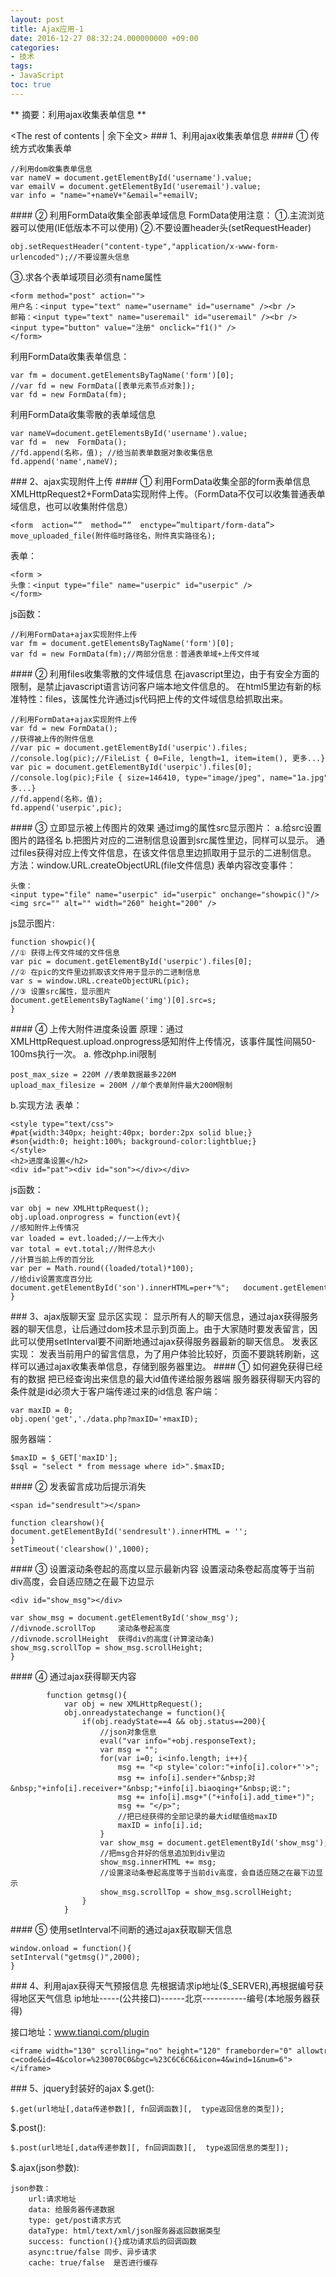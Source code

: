 ```yaml
---
layout: post
title: Ajax应用-1
date: 2016-12-27 08:32:24.000000000 +09:00
categories:
- 技术
tags:
- JavaScript
toc: true
---
```

**
摘要：利用ajax收集表单信息
**
<!-- more -->
<The rest of contents | 余下全文>
### 1、利用ajax收集表单信息
#### ① 传统方式收集表单
```
//利用dom收集表单信息
var nameV = document.getElementById('username').value;
var emailV = document.getElementById('useremail').value;
var info = "name="+nameV+"&email="+emailV;
```
#### ② 利用FormData收集全部表单域信息
FormData使用注意：
①.主流浏览器可以使用(IE低版本不可以使用)
②.不要设置header头(setRequestHeader)
```
obj.setRequestHeader("content-type","application/x-www-form-urlencoded");//不要设置头信息
```
③.求各个表单域项目必须有name属性
```
<form method="post" action="">
用户名：<input type="text" name="username" id="username" /><br />
邮箱：<input type="text" name="useremail" id="useremail" /><br />
<input type="button" value="注册" onclick="f1()" />
</form>
```
利用FormData收集表单信息：
```
var fm = document.getElementsByTagName('form')[0];
//var fd = new FormData([表单元素节点对象]);
var fd = new FormData(fm);
```
利用FormData收集零散的表单域信息
```
var nameV=document.getElementsById('username').value;
var fd =  new  FormData();
//fd.append(名称，值); //给当前表单数据对象收集信息
fd.append('name',nameV);
```
### 2、ajax实现附件上传
#### ① 利用FormData收集全部的form表单信息
XMLHttpRequest2+FormData实现附件上传。（FormData不仅可以收集普通表单域信息，也可以收集附件信息）
```
<form  action=””  method=””  enctype=”multipart/form-data”>
move_uploaded_file(附件临时路径名，附件真实路径名);
```
表单：
```
<form >
头像：<input type="file" name="userpic" id="userpic" />
</form>
```
js函数：
```
//利用FormData+ajax实现附件上传
var fm = document.getElementsByTagName('form')[0];
var fd = new FormData(fm);//两部分信息：普通表单域+上传文件域
```
#### ② 利用files收集零散的文件域信息
在javascript里边，由于有安全方面的限制，是禁止javascript语言访问客户端本地文件信息的。
在html5里边有新的标准特性：files，该属性允许通过js代码把上传的文件域信息给抓取出来。
```
//利用FormData+ajax实现附件上传
var fd = new FormData();
//获得被上传的附件信息
//var pic = document.getElementById('userpic').files;
//console.log(pic);//FileList { 0=File, length=1, item=item(), 更多...}
var pic = document.getElementById('userpic').files[0];
//console.log(pic);File { size=146410, type="image/jpeg", name="1a.jpg", 更多...}
//fd.append(名称，值);
fd.append('userpic',pic);
```
#### ③ 立即显示被上传图片的效果
通过img的属性src显示图片：
a.给src设置图片的路径名
b.把图片对应的二进制信息设置到src属性里边，同样可以显示。
通过files获得对应上传文件信息，在该文件信息里边抓取用于显示的二进制信息。
方法：window.URL.createObjectURL(file文件信息)
表单内容改变事件：
```
头像：<input type="file" name="userpic" id="userpic" onchange="showpic()"/>
<img src="" alt="" width="260" height="200" />
```
js显示图片:
```
function showpic(){
//① 获得上传文件域的文件信息
var pic = document.getElementById('userpic').files[0];
//② 在pic的文件里边抓取该文件用于显示的二进制信息
var s = window.URL.createObjectURL(pic);
//③ 设置src属性，显示图片
document.getElementsByTagName('img')[0].src=s;
}

```

#### ④ 上传大附件进度条设置
原理：通过XMLHttpRequest.upload.onprogress感知附件上传情况，该事件属性间隔50-100ms执行一次。
a. 修改php.ini限制
```
post_max_size = 220M //表单数据最多220M
upload_max_filesize = 200M //单个表单附件最大200M限制
```
b.实现方法
表单：
```
<style type="text/css">
#pat{width:340px; height:40px; border:2px solid blue;}
#son{width:0; height:100%; background-color:lightblue;}
</style>
<h2>进度条设置</h2>
<div id="pat"><div id="son"></div></div>
```


js函数：
```
var obj = new XMLHttpRequest();
obj.upload.onprogress = function(evt){
//感知附件上传情况
var loaded = evt.loaded;//一上传大小
var total = evt.total;//附件总大小
//计算当前上传的百分比
var per = Math.round((loaded/total)*100);
//给div设置宽度百分比
document.getElementById('son').innerHTML=per+"%";   document.getElementById('son').style.width=per+"%";
}
```

### 3、ajax版聊天室
显示区实现：
显示所有人的聊天信息，通过ajax获得服务器的聊天信息，让后通过dom技术显示到页面上。由于大家随时要发表留言，因此可以使用setInterval要不间断地通过ajax获得服务器最新的聊天信息。
发表区实现：
发表当前用户的留言信息，为了用户体验比较好，页面不要跳转刷新，这样可以通过ajax收集表单信息，存储到服务器里边。
#### ① 如何避免获得已经有的数据
把已经查询出来信息的最大id值传递给服务器端
服务器获得聊天内容的条件就是id必须大于客户端传递过来的id信息
客户端：
```
var maxID = 0;
obj.open('get','./data.php?maxID='+maxID);
```
服务器端：
```
$maxID = $_GET['maxID'];
$sql = "select * from message where id>".$maxID;
```

#### ② 发表留言成功后提示消失
```
<span id="sendresult"></span>
```
```
function clearshow(){
document.getElementById('sendresult').innerHTML = '';
}
setTimeout('clearshow()',1000);
```

#### ③ 设置滚动条卷起的高度以显示最新内容
设置滚动条卷起高度等于当前div高度，会自适应随之在最下边显示
```
<div id="show_msg"></div>
```
```
var show_msg = document.getElementById('show_msg');
//divnode.scrollTop     滚动条卷起高度
//divnode.scrollHeight  获得div的高度(计算滚动条)
show_msg.scrollTop = show_msg.scrollHeight;
}
```
#### ④ 通过ajax获得聊天内容
```
        function getmsg(){
            var obj = new XMLHttpRequest();
            obj.onreadystatechange = function(){
                if(obj.readyState==4 && obj.status==200){
                    //json对象信息
                    eval("var info="+obj.responseText);
                    var msg = "";
                    for(var i=0; i<info.length; i++){
                        msg += "<p style='color:"+info[i].color+"'>";
                        msg += info[i].sender+"&nbsp;对&nbsp;"+info[i].receiver+"&nbsp;"+info[i].biaoqing+"&nbsp;说:";
                        msg += info[i].msg+"("+info[i].add_time+")";
                        msg += "</p>";
                        //把已经获得的全部记录的最大id赋值给maxID
                        maxID = info[i].id;
                    }
                    var show_msg = document.getElementById('show_msg');
                    //把msg合并好的信息追加到div里边
                    show_msg.innerHTML += msg;             
                    //设置滚动条卷起高度等于当前div高度，会自适应随之在最下边显示
                    show_msg.scrollTop = show_msg.scrollHeight;
                }
            }
```

#### ⑤ 使用setInterval不间断的通过ajax获取聊天信息
```
window.onload = function(){
setInterval("getmsg()",2000);
}
```

### 4、利用ajax获得天气预报信息
先根据请求ip地址($_SERVER),再根据编号获得地区天气信息
ip地址-----(公共接口)------北京-----------编号(本地服务器获得)

接口地址：www.tianqi.com/plugin
```
<iframe width="130" scrolling="no" height="120" frameborder="0" allowtransparency="true" src="http://i.tianqi.com/index.php?c=code&id=4&color=%230070C0&bgc=%23C6C6C6&icon=4&wind=1&num=6"></iframe>
```
### 5、jquery封装好的ajax
$.get():

```
$.get(url地址[,data传递参数][, fn回调函数][,  type返回信息的类型]);
```

$.post():

```
$.post(url地址[,data传递参数][, fn回调函数][,  type返回信息的类型]);
```

$.ajax(json参数):

```
json参数：
    url:请求地址
    data: 给服务器传递数据
    type: get/post请求方式
    dataType: html/text/xml/json服务器返回数据类型
    success: function(){}成功请求后的回调函数
    async:true/false 同步、异步请求
    cache: true/false  是否进行缓存
```
